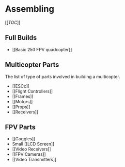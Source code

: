 # Assembling

[[_TOC_]]

## Full Builds

* [[Basic 250 FPV quadcopter]]

## Multicopter Parts

The list of type of parts involved in building a multicopter.

* [[ESCc]]
* [[Flight Controllers]]
* [[Frames]]
* [[Motors]]
* [[Props]]
* [[Receivers]]

## FPV Parts

* [[Goggles]]
* Small [[LCD Screen]]
* [[Video Receivers]]
* [[FPV Cameras]]
* [[Video Transmitters]]
